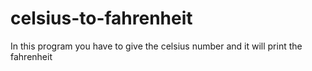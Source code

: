 # celsius-to-fahrenheit
In this program you have to give the celsius number and it will print the fahrenheit
